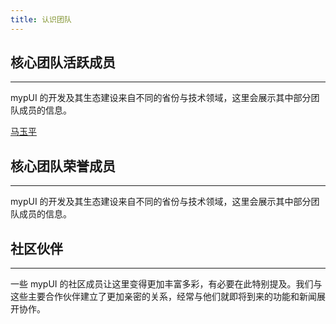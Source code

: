 ```yaml
---
title: 认识团队
---
```

## 核心团队活跃成员

------

mypUI 的开发及其生态建设来自不同的省份与技术领域，这里会展示其中部分团队成员的信息。

[马玉平](https://github.com/wakaryry)


## 核心团队荣誉成员

------

mypUI 的开发及其生态建设来自不同的省份与技术领域，这里会展示其中部分团队成员的信息。



## 社区伙伴

------

一些 mypUI 的社区成员让这里变得更加丰富多彩，有必要在此特别提及。我们与这些主要合作伙伴建立了更加亲密的关系，经常与他们就即将到来的功能和新闻展开协作。